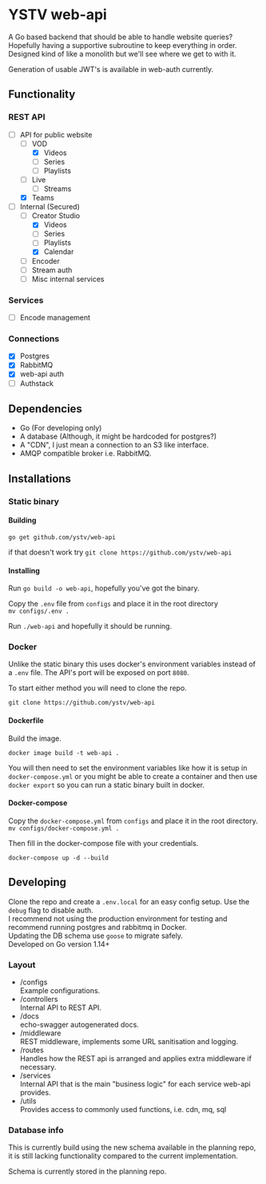 # YSTV web-api

A Go based backend that should be able to handle website queries? Hopefully having a supportive subroutine to keep everything in order. Designed kind of like a monolith but we'll see where we get to with it.

Generation of usable JWT's is available in web-auth currently.

## Functionality

### REST API

- [ ] API for public website
  - [ ] VOD
    - [x] Videos
    - [ ] Series
    - [ ] Playlists
  - [ ] Live
    - [ ] Streams
  - [x] Teams
- [ ] Internal (Secured)
  - [ ] Creator Studio
    - [x] Videos
    - [ ] Series
    - [ ] Playlists
    - [x] Calendar
  - [ ] Encoder
  - [ ] Stream auth
  - [ ] Misc internal services

### Services

- [ ] Encode management

### Connections

- [x] Postgres
- [x] RabbitMQ
- [x] web-api auth
- [ ] Authstack

## Dependencies

- Go (For developing only)
- A database (Although, it might be hardcoded for postgres?)
- A "CDN", I just mean a connection to an S3 like interface.
- AMQP compatible broker i.e. RabbitMQ.

## Installations

### Static binary

#### Building

`go get github.com/ystv/web-api`

if that doesn't work try `git clone https://github.com/ystv/web-api`

#### Installing

Run `go build -o web-api`, hopefully you've got the binary.

Copy the `.env` file from `configs` and place it in the root directory  
`mv configs/.env .`

Run `./web-api` and hopefully it should be running.

### Docker

Unlike the static binary this uses docker's environment variables instead of a `.env` file. The API's port will be exposed on port `8080`.

To start either method you will need to clone the repo.

`git clone https://github.com/ystv/web-api`

#### Dockerfile

Build the image.

`docker image build -t web-api .`

You will then need to set the environment variables like how it is setup in `docker-compose.yml` or you might be able to create a container and then use `docker export` so you can run a static binary built in docker.

#### Docker-compose

Copy the `docker-compose.yml` from `configs` and place it in the root directory.  
`mv configs/docker-compose.yml .`

Then fill in the docker-compose file with your credentials.

`docker-compose up -d --build`

## Developing

Clone the repo and create a `.env.local` for an easy config setup. Use the `debug` flag to disable auth.  
I recommend not using the production environment for testing and recommend running postgres and rabbitmq in Docker.  
Updating the DB schema use `goose` to migrate safely.  
Developed on Go version 1.14+

### Layout

- /configs  
  Example configurations.
- /controllers  
  Internal API to REST API.
- /docs  
  echo-swagger autogenerated docs.
- /middleware  
  REST middleware, implements some URL sanitisation and logging.
- /routes  
  Handles how the REST api is arranged and applies extra middleware if necessary.
- /services  
  Internal API that is the main "business logic" for each service web-api provides.
- /utils  
  Provides access to commonly used functions, i.e. cdn, mq, sql

### Database info

This is currently build using the new schema available in the planning repo, it is still lacking functionality compared to the current implementation.

Schema is currently stored in the planning repo.
